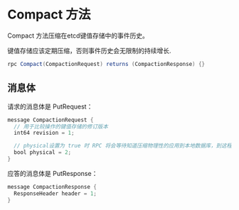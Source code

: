 # Compact 方法

Compact 方法压缩在etcd键值存储中的事件历史。

键值存储应该定期压缩，否则事件历史会无限制的持续增长.

```java
rpc Compact(CompactionRequest) returns (CompactionResponse) {}
```

## 消息体

请求的消息体是 PutRequest：

```java
message CompactionRequest {
  // 用于比较操作的键值存储的修订版本
  int64 revision = 1;

  // physical设置为 true 时 RPC 将会等待知道压缩物理性的应用到本地数据库，到这程度被压缩的项将完全从后端数据库中移除。
  bool physical = 2;
}
```

应答的消息体是 PutResponse：

```java
message CompactionResponse {
  ResponseHeader header = 1;
}
```
